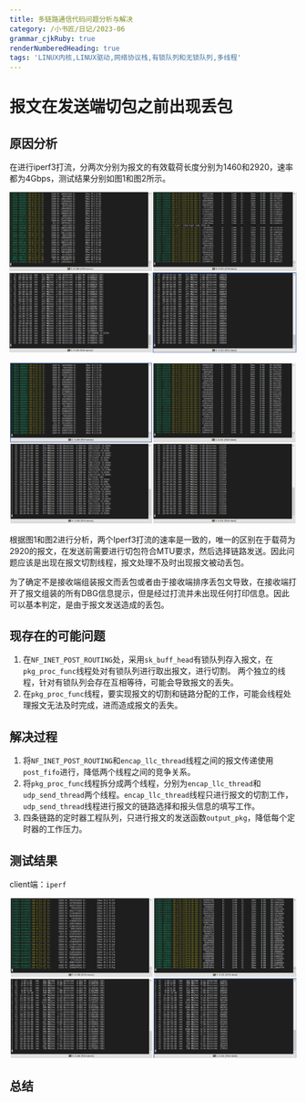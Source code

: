 ```yaml
---
title: 多链路通信代码问题分析与解决
category: /小书匠/日记/2023-06
grammar_cjkRuby: true
renderNumberedHeading: true
tags: 'LINUX内核,LINUX驱动,网络协议栈,有锁队列和无锁队列,多线程'
---
```



# 报文在发送端切包之前出现丢包
## 原因分析

在进行iperf3打流，分两次分别为报文的有效载荷长度分别为1460和2920，速率都为4Gbps，测试结果分别如图1和图2所示。

![图1：载荷1460](./images/1686884160124.png)

![图2 ：载荷2920](./images/1686884044444.png)

根据图1和图2进行分析，两个Iperf3打流的速率是一致的，唯一的区别在于载荷为2920的报文，在发送前需要进行切包符合MTU要求，然后选择链路发送。因此问题应该是出现在报文切割线程，报文处理不及时出现报文被动丢包。

为了确定不是接收端组装报文而丢包或者由于接收端排序丢包文导致，在接收端打开了报文组装的所有DBG信息提示，但是经过打流并未出现任何打印信息。因此可以基本判定，是由于报文发送造成的丢包。

## 现存在的可能问题
1. 在`NF_INET_POST_ROUTING`处，采用`sk_buff_head`有锁队列存入报文，在`pkg_proc_func`线程处对有锁队列进行取出报文，进行切割。 两个独立的线程，针对有锁队列会存在互相等待，可能会导致报文的丢失。
2. 在`pkg_proc_func`线程，要实现报文的切割和链路分配的工作，可能会线程处理报文无法及时完成，进而造成报文的丢失。
## 解决过程 

1. 将`NF_INET_POST_ROUTING`和`encap_llc_thread`线程之间的报文传递使用`post_fifo`进行，降低两个线程之间的竞争关系。
2. 将`pkg_proc_func`线程拆分成两个线程，分别为`encap_llc_thread`和`udp_send_thread`两个线程。`encap_llc_thread`线程只进行报文的切割工作，`udp_send_thread`线程进行报文的链路选择和报头信息的填写工作。
3. 四条链路的定时器工程队列，只进行报文的发送函数`output_pkg`，降低每个定时器的工作压力。


## 测试结果

client端：`iperf`

![报文长度2920](./images/1686986690694.png)

## 总结

